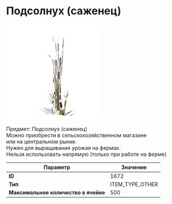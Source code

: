 # Подсолнух (саженец)

![Item Image](../img/1672.webp?raw=true)

Предмет: Подсолнух (саженец)<br>Можно приобрести в сельскохозяйственном магазине<br>или на центральном рынке.<br>Нужен для выращивания урожая на фермах.<br>Нельзя использовать напрямую (только при работе на ферме)


| Параметр | Значение |
|----------|----------|
| **ID** | 1672 |
| **Тип** | ITEM_TYPE_OTHER |
| **Максимальное количество в ячейке** | 500 |


